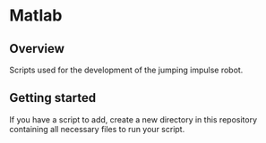 # Matlab

## Overview
Scripts used for the development of the jumping impulse robot.

## Getting started
If you have a script to add, create a new directory in this repository containing all necessary files to run your script.
